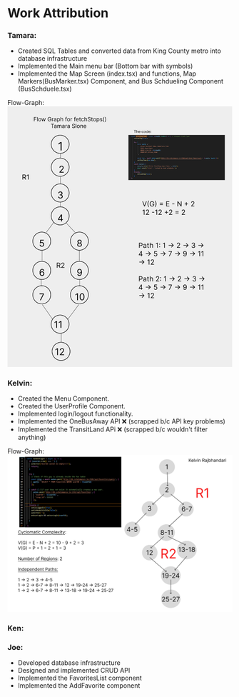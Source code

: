 # Work Attribution

### Tamara:

- Created SQL Tables and converted data from King County metro into database infrastructure
- Implemented the Main menu bar (Bottom bar with symbols)
- Implemented the Map Screen (index.tsx) and functions, Map Markers(BusMarker.tsx) Component, and Bus Schdueling Component (BusSchduele.tsx)

Flow-Graph:
![Alt text](flowgraphimg/flowgraphTamara.png)

### Kelvin:

- Created the Menu Component.
- Created the UserProfile Component.
- Implemented login/logout functionality.
- Implemented the OneBusAway API ❌ (scrapped b/c API key problems)
- Implemented the TransitLand APi ❌ (scrapped b/c wouldn't filter anything)

Flow-Graph:
![Alt text](flowgraphimg/cyclomaticGraphKRB.png)

### Ken:

### Joe:

- Developed database infrastructure
- Designed and implemented CRUD API
- Implemented the FavoritesList component
- Implemented the AddFavorite component
